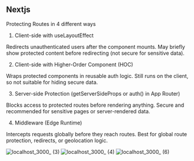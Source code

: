 ## Nextjs


Protecting Routes in 4 different ways

1. Client-side with useLayoutEffect

Redirects unauthenticated users after the component mounts.
May briefly show protected content before redirecting (not secure for sensitive data).

2. Client-side with Higher-Order Component (HOC)

Wraps protected components in reusable auth logic.
Still runs on the client, so not suitable for hiding secure data.

3. Server-side Protection (getServerSideProps or auth() in App Router)

Blocks access to protected routes before rendering anything.
Secure and recommended for sensitive pages or server-rendered data.

4. Middleware (Edge Runtime)

Intercepts requests globally before they reach routes.
Best for global route protection, redirects, or geolocation logic.


![localhost_3000_ (3)](https://github.com/user-attachments/assets/eb427267-9bf1-476f-9192-afe5449f7268)
![localhost_3000_ (4)](https://github.com/user-attachments/assets/854aa2a2-93a9-46df-9ea5-5c3f7307bc93)
![localhost_3000_ (6)](https://github.com/user-attachments/assets/cb8744a4-fd5e-4dd1-ad58-480928352827)

